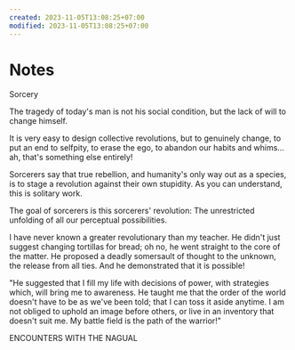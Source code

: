 ```yaml
---
created: 2023-11-05T13:08:25+07:00
modified: 2023-11-05T13:08:25+07:00
---
```


# Notes

Sorcery

The tragedy of today's man is not his social condition, but the lack of will to change himself. 

It is very easy to design collective revolutions, but to genuinely change, to put an end to selfpity, to erase the ego, to abandon our habits and whims... ah, that's something else entirely! 

Sorcerers say that true rebellion, and humanity's only way out as a species, is to stage a revolution against their own stupidity. As you can understand, this is solitary work. 

The goal of sorcerers is this sorcerers' revolution: The unrestricted unfolding of all our perceptual possibilities. 

I have never known a greater revolutionary than my teacher. He didn't just suggest changing tortillas for bread; oh no, he went straight to the core of the matter. He proposed a deadly somersault of thought to the unknown, the release from all ties. And he demonstrated that it is possible! 

"He suggested that I fill my life with decisions of power, with strategies which, will bring me to awareness. He taught me that the order of the world doesn't have to be as we've been told; that I can toss it aside anytime. I am not obliged to uphold an image before others, or live in an inventory that doesn't suit me. My battle field is the path of the warrior!"

ENCOUNTERS WITH THE NAGUAL
